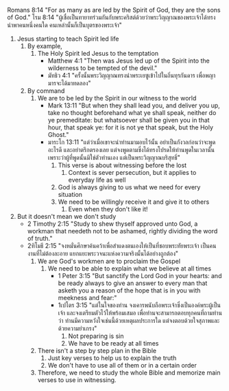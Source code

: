 Romans 8:14 "For as many as are led by the Spirit of God, they are the sons of God."
โรม 8:14 "ผู้เชื่อเป็นทายาทร่วมกันกับพระคริสต์ด้วยว่าพระวิญญาณของพระเจ้าได้ทรงนำพาคนหนึ่งคนใด คนเหล่านั้นก็เป็นบุตรของพระเจ้า"

1. Jesus starting to teach Spirit led life
    1. By example, 
        1. The Holy Spirit led Jesus to the temptation
            - Matthew 4:1 "Then was Jesus led up of the Spirit into the wilderness to be tempted of the devil."
            - มัทธิว 4:1 "ครั้งนั้นพระวิญญาณทรงนำพระเยซูเข้าไปในถิ่นทุรกันดาร เพื่อพญามารจะได้มาทดลอง"
    2. By command
        1. We are to be led by the Spirit in our witness to the world
            - Mark 13:11 "But when they shall lead you, and deliver you up, take no thought beforehand what ye shall speak, neither do ye premeditate: but whatsoever shall be given you in that hour, that speak ye: for it is not ye that speak, but the Holy Ghost."
            - มาระโก 13:11 "แต่ว่าเมื่อเขาจะนำท่านมามอบไว้นั้น อย่าเป็นกังวลก่อนว่าจะพูดอะไรดี และอย่าตรึกตรองเลย แต่จงพูดตามซึ่งได้ทรงโปรดให้ท่านพูดในเวลานั้น เพราะว่าผู้ที่พูดนั้นมิใช่ตัวท่านเอง แต่เป็นพระวิญญาณบริสุทธิ์"
                1. This verse is about witnessing before the lost
                    1. Context is sever persecution, but it applies to everyday life as well
                2. God is always giving to us what we need for every situation
                3. We need to be willingly receive it and give it to others
                    1. Even when they don't like it!
2. But it doesn't mean we don't study
    - 2 Timothy 2:15 "Study to shew thyself approved unto God, a workman that needeth not to be ashamed, rightly dividing the word of truth."
    - 2ทิโมธี 2:15 "จงหมั่นศึกษาค้นคว้าเพื่อสำแดงตนเองให้เป็นที่ชอบพระทัยพระเจ้า เป็นคนงานที่ไม่ต้องละอาย แยกแยะพระวจนะแห่งความจริงนั้นได้อย่างถูกต้อง"
        1. We are God's workmen are to proclaim the Gospel
            1. We need to be able to explain what we believe at all times
                - 1 Peter 3:15 "But sanctify the Lord God in your hearts: and be ready always to give an answer to every man that asketh you a reason of the hope that is in you with meekness and fear:"
                - 1เปโตร 3:15 "แต่ในใจของท่าน จงเคารพนับถือพระเจ้าซึ่งเป็นองค์พระผู้เป็นเจ้า และจงเตรียมตัวไว้ให้พร้อมเสมอ เพื่อท่านจะสามารถตอบทุกคนที่ถามท่านว่า ท่านมีความหวังใจเช่นนี้ด้วยเหตุผลประการใด แต่จงตอบด้วยใจสุภาพและด้วยความยำเกรง"
                    1. Not preparing is sin
                    2. We have to be ready at all times
        2. There isn't a step by step plan in the Bible
            1. Just key verses to help us to explain the truth
            2. We don't have to use all of them or in a certain order
        3. Therefore, we need to study the whole Bible and memorize main verses to use in witnessing.